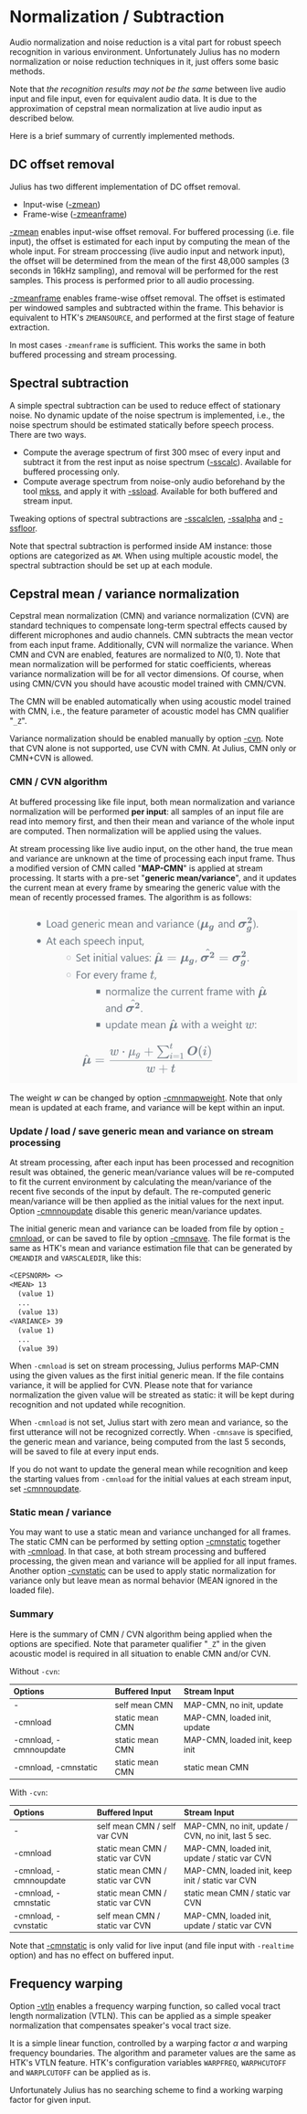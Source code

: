 # Normalization / Subtraction

Audio normalization and noise reduction is a vital part for robust speech
recognition in various environment.  Unfortunately Julius has no modern
normalization or noise reduction techniques in it, just offers some basic methods.

Note that *the recognition results may not be the same* between live audio input
and file input, even for equivalent audio data.  It is due to the approximation
of cepstral mean normalization at live audio input as described below.

Here is a brief summary of currently implemented methods.

## DC offset removal

Julius has two different implementation of DC offset removal.

- Input-wise  ([-zmean](https://github.com/julius-speech/julius/blob/master/doc/Options.md#-zmean--nozmean))
- Frame-wise  ([-zmeanframe](https://github.com/julius-speech/julius/blob/master/doc/Options.md#-zmeanframe--nozmeanframe))

[-zmean](https://github.com/julius-speech/julius/blob/master/doc/Options.md#-zmean--nozmean)
enables input-wise offset removal.  For buffered processing
(i.e. file input), the offset is estimated for each input by computing the mean
of the whole input. For stream proccessing (live audio input and network input), the
offset will be determined from the mean of the first 48,000 samples (3 seconds
in 16kHz sampling), and removal will be performed for the rest samples.  This
process is performed prior to all audio processing.

[-zmeanframe](https://github.com/julius-speech/julius/blob/master/doc/Options.md#-zmeanframe--nozmeanframe)
enables frame-wise offset removal.  The offset is estimated per windowed samples
and subtracted within the frame.  This behavior is equivalent to HTK's
`ZMEANSOURCE`, and performed at the first stage of feature extraction.

In most cases `-zmeanframe` is sufficient. This works the same in both buffered
processing and stream processing.

## Spectral subtraction

A simple spectral subtraction can be used to reduce effect of stationary noise.
No dynamic update of the noise spectrum is implemented, i.e., the noise spectrum should be
estimated statically before speech process.  There are two ways.

- Compute the average spectrum of first 300 msec of every input and subtract it
  from the rest input as noise spectrum
  ([-sscalc](https://github.com/julius-speech/julius/blob/master/doc/Options.md#-sscalc)).
  Available for buffered processing only.
- Compute average spectrum from noise-only audio beforehand by the tool
  [mkss](https://github.com/julius-speech/julius/tree/master/mkss), and apply it
  with
  [-ssload](https://github.com/julius-speech/julius/blob/master/doc/Options.md#-ssload-file).
  Available for both buffered and stream input.

Tweaking options of spectral subtractions are
[-sscalclen](https://github.com/julius-speech/julius/blob/master/doc/Options.md#-sscalclen-msec),
[-ssalpha](https://github.com/julius-speech/julius/blob/master/doc/Options.md#-ssalpha-float)
and
[-ssfloor](https://github.com/julius-speech/julius/blob/master/doc/Options.md#-ssfloor-float).

Note that spectral subtraction is performed inside AM instance: those options are
categorized as `AM`. When using multiple acoustic model, the spectral
subtraction should be set up at each module.

## Cepstral mean / variance normalization

Cepstral mean normalization (CMN) and variance normalization (CVN) are standard
techniques to compensate long-term spectral effects caused by different
microphones and audio channels.  CMN subtracts the mean vector from each input
frame.  Additionally, CVN will normalize the variance.  When CMN and CVN are
enabled, features are normalized to $N(0, 1)$.
Note that mean normalization will be performed for static coefficients, whereas
variance normalization will be for all vector dimensions.
Of course, when using CMN/CVN you should have acoustic model trained with CMN/CVN.

 The CMN will be enabled automatically when using acoustic model trained with
 CMN, i.e., the feature parameter of acoustic model has CMN qualifier "`_Z`".

Variance normalization should be enabled manually by option
 [-cvn](https://github.com/julius-speech/julius/blob/master/doc/Options.md#-cvn).  Note that CVN alone is not supported, use CVN with CMN.  At Julius, CMN only or CMN+CVN is allowed.

### CMN / CVN algorithm

At buffered processing like file input, both mean normalization and variance normalization will be performed **per
input**: all samples of an input file are read into memory first, and then their
mean and variance of the whole input are computed.  Then normalization will be
applied using the values.

At stream processing like live audio input, on the other hand, the true mean
and variance are unknown at the time of processing each input frame.  Thus a
modified version of CMN called "**MAP-CMN**" is applied at stream processing. It
starts with a pre-set "**generic mean/variance**", and it updates the current mean
at every frame by smearing the generic value with the mean of recently processed
frames.  The algorithm  is as follows:

<!--
- Load generic mean and variance ($\bm{\mu_g}$ and $\bm{\sigma_g^2}$).
- At each speech input,
  - Set initial values:  $\bm{\hat{\mu}} = \bm{\mu_g}$, $\bm{\hat{\sigma^2}} = \bm{\sigma_g^2}$.
  - For every frame $t$,
    - normalize the current frame with $\bm{\hat{\mu}}$ and $\bm{\hat{\sigma^2}}$.
    - update mean $\bm{\hat{\mu}}$ with a weight $w$:

$$
\bm{\hat{\mu}} = \frac{w \cdot \mu_g +  \sum_{i=1}^t\bm{O}(i)}{w + t}
$$
-->

![MAP-CMN algorithm](image/map-cmn.png)

The weight $w$ can be changed by option
[-cmnmapweight](https://github.com/julius-speech/julius/blob/master/doc/Options.md#-cmnmapweight-float).
Note that only mean is updated at each frame, and variance will be kept within
an input.

### Update / load / save generic mean and variance on stream processing

At stream processing, after each input has been processed and recognition result was
obtained, the generic mean/variance values will be re-computed to fit the
current environment by calculating the mean/variance of the recent five seconds
of the input by default. The re-computed generic mean/variance will be then applied as the
initial values for the next input.  Option
[-cmnnoupdate](https://github.com/julius-speech/julius/blob/master/doc/Options.md#-cmnupdate--cmnnoupdate)
disable this generic mean/variance updates.

The initial generic mean and variance can be loaded from file by option
[-cmnload](https://github.com/julius-speech/julius/blob/master/doc/Options.md#-cmnload-file),
or can be saved to file by option
[-cmnsave](https://github.com/julius-speech/julius/blob/master/doc/Options.md#-cmnsave-file).
The file format is the same as HTK's mean and variance estimation file that can
be generated by `CMEANDIR` and `VARSCALEDIR`, like this:

```text
<CEPSNORM> <>
<MEAN> 13
  (value 1)
  ...
  (value 13)
<VARIANCE> 39
  (value 1)
  ...
  (value 39)
```

When `-cmnload` is set on stream processing, Julius performs MAP-CMN using the given values as the first initial generic mean.
If the file contains variance, it will be applied for CVN.  Please note that for variance normalization the given value will
be streated as static: it will be kept during recognition and not updated while recognition.

When `-cmnload` is not set, Julius start with zero mean and variance, so the
first utterance will not be recognized correctly.  When `-cmnsave` is specified,
the generic mean and variance, being computed from the last 5 seconds, will be
saved to file at every input ends.

If you do not want to update the general mean while recognition and keep the starting values from `-cmnload` for the initial values at each stream input, set [-cmnnoupdate](https://github.com/julius-speech/julius/blob/master/doc/Options.md#-cmnupdate--cmnnoupdate).

### Static mean / variance

You may want to use a static mean and variance unchanged for
all frames. The static CMN can be performed by setting option
[-cmnstatic](https://github.com/julius-speech/julius/blob/master/doc/Options.md#-cmnstatic) together with [-cmnload](https://github.com/julius-speech/julius/blob/master/doc/Options.md#-cmnload-file).  In that case, at both stream processing and buffered processing, the given mean and variance will be applied for all input frames.  Another option [-cvnstatic](https://github.com/julius-speech/julius/blob/master/doc/Options.md#-cvnstatic) can be used to apply static normalization for variance only but leave mean as normal behavior (MEAN ignored in the loaded file).

### Summary

Here is the summary of CMN / CVN algorithm being applied when the options are specified.  Note that parameter qualifier "`_Z`" in the given acoustic model is required in all situation to enable CMN and/or CVN.

Without `-cvn`:

|Options|Buffered Input|Stream Input|
|:--|:--|:--|
|-|self mean CMN | MAP-CMN, no init, update|
|-cmnload |static mean CMN|MAP-CMN, loaded init, update |
|-cmnload, -cmnnoupdate |static mean CMN|MAP-CMN, loaded init, keep init|
|-cmnload, -cmnstatic |static mean CMN|static mean CMN |

With `-cvn`:

|Options|Buffered Input|Stream Input|
|:--|:--|:--|
|-|self mean CMN / self var CVN| MAP-CMN, no init, update / CVN, no init, last 5 sec.|
|-cmnload |static mean CMN / static var CVN|MAP-CMN, loaded init, update / static var CVN|
|-cmnload, -cmnnoupdate |static mean CMN / static var CVN |MAP-CMN, loaded init, keep init / static var CVN|
|-cmnload, -cmnstatic |static mean CMN / static var CVN|static mean CMN / static var CVN |
|-cmnload, -cvnstatic |self mean CMN / static var CVN|MAP-CMN, loaded init, update / static var CVN |

Note that 
[-cmnstatic](https://github.com/julius-speech/julius/blob/master/julius/Options.md#-cmnstatic)
is only valid for live input (and file input with `-realtime` option) and has no effect on
buffered input.

## Frequency warping

Option
[-vtln](https://github.com/julius-speech/julius/blob/master/doc/Options.md#-vtln-alpha-lowcut-hicut)
enables a frequency warping function, so called vocal tract length normalization
(VTLN). This can be applied as a simple speaker normalization that compensates
speaker's vocal tract size.

It is a simple linear function, controlled by a warping factor $\alpha$ and
warping frequency boundaries.  The algorithm and parameter values are the same
as HTK's VTLN feature. HTK's configuration variables `WARPFREQ`, `WARPHCUTOFF`
and `WARPLCUTOFF` can be applied as is.

Unfortunately Julius has no searching scheme to find a working warping factor
for given input.
